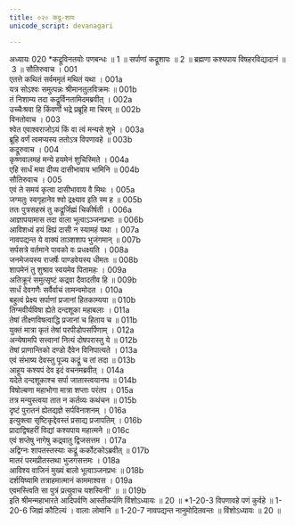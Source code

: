 ```yaml
---
title: ०२० कद्रू-शापः
unicode_script: devanagari

---
```



अध्यायः 020
*कद्रूविनतयोः पणबन्धः ॥ 1 ॥ सर्पाणां कद्रूशापः ॥ 2 ॥ ब्रह्मणा कश्यपाय विषहरविद्यादानं ॥ 3 ॥
सौतिरुवाच ।	001  
एतत्ते कथितं सर्वममृतं मथितं यथा ।	001a  
यत्र सोऽश्वः समुत्पन्नः श्रीमानतुलविक्रमः ॥	001b  
तं निशाम्य तदा कद्रूर्विनतामिदमब्रवीत् ।	002a  
उच्चैःश्रवा हि किंवर्णो भद्रे प्रब्रूहि मा चिरम् ॥	002b  
विनतोवाच ।	003  
श्वेत एवाश्वराजोऽयं किं वा त्वं मन्यसे शुभे ।	003a  
ब्रूहि वर्णं त्वमप्यस्य ततोऽत्र विपणावहे ॥	003b  
कद्रूरुवाच ।	004  
कृष्णवालमहं मन्ये हयमेनं शुचिस्मिते ।	004a  
एहि सार्धं मया दीव्य दासीभावाय भामिनि ॥	004b  
सौतिरुवाच ।	005  
एवं ते समयं कृत्वा दासीभावाय वै मिथः ।	005a  
जग्मतुः स्वगृहानेव श्वो द्रक्ष्याव इति स्म ह ॥	005b  
ततः पुत्रसहस्रं तु कद्रूर्जिह्मं चिकीर्षती ।	006a  
आज्ञापयामास तदा वाला भूत्वाऽञ्जनप्रभाः ॥	006b  
आविशध्वं हयं क्षिप्रं दासी न स्यामहं यथा ।	007a  
नावपद्यन्त ये वाक्यं ताञ्शशाप भुजंगमान् ॥	007b  
सर्पसत्रे वर्तमाने पावको वः प्रधक्ष्यति ।	008a  
जनमेजयस्य राजर्षेः पाण्डवेयस्य धीमतः ॥	008b  
शापमेनं तु शुश्राव स्वयमेव पितामहः ।	009a  
अतिक्रूरं समुत्सृष्टं कद्र्वा दैवादतीव हि ॥	009b  
सार्धं देवगणैः सर्वैर्वाचं तामन्वमोदत ।	010a  
बहुत्वं प्रेक्ष्य सर्पाणां प्रजानां हितकाम्यया ॥	010b  
तिग्मवीर्यविषा ह्येते दन्दशूका महाबलाः ।	011a  
तेषां तीक्ष्णविषत्वाद्धि प्रजानां च हिताय च ॥	011b  
युक्तं मात्रा कृतं तेषां परपीडोपसर्पिणाम् ।	012a  
अन्येषामपि सत्त्वानां नित्यं दोषपरास्तु ये ॥	012b  
तेषां प्राणान्तिको दण्डो दैवेन विनिपात्यते ।	013a  
एवं संभाष्य देवस्तु पूज्य कद्रूं च तां तदा ॥	013b  
आहूय कश्यपं देव इदं वचनमब्रवीत् ।	014a  
यदेते दन्दशूकाश्च सर्पा जातास्त्वयानघ ॥	014b  
विषोल्बणा महाभोगा मात्रा शप्ताः परंतप ।	015a  
तत्र मन्युस्त्वया तात न कर्तव्यः कथंचन ॥	015b  
दृष्टं पुरातनं ह्येतद्यज्ञे सर्पविनाशनम् ।	016a  
इत्युक्त्वा सृष्टिकृद्देवस्तं प्रसाद्य प्रजापतिम् ।	016b  
प्रादाद्विषहरीं विद्यां कश्यपाय महात्मने ॥	016c  
एवं शप्तेषु नागेषु कद्र्वातु द्विजसत्तम ।	017a  
अद्विग्नः शापतस्तस्याः कद्रूं कर्कोटकोऽब्रवीत् ॥	017b  
मातरं परमप्रीतस्तथा भुजगसत्तमः ।	018a  
आविश्य वाजिनं मुख्यं बालो भूत्वाञ्जनप्रभः ॥	018b  
दर्शयिष्यामि तत्राहमात्मानं काममाश्वस ।	019a  
एवमस्त्विति सा पुत्रं प्रत्युवाच यशस्विनी\' ॥ ॥	019b  
इति श्रीमन्महाभारते आदिपर्वणि आस्तीकर्पणि विंशोऽध्यायः ॥ 20 ॥
*1-20-3 विपणावहे पणं कुर्वहे ॥ 1-20-6 जिह्मं कौटिल्यं । वालाः लोमानि ॥ 1-20-7 नावपद्यन्त नानुमोदितवन्तः ॥ विंशोऽध्यायः ॥ 20 ॥